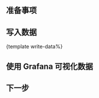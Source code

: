 
<!--@include: ./introduction.md-->

## 准备事项

<!--@include: ./prerequisites.md-->

## 写入数据

{template write-data%}

## 使用 Grafana 可视化数据
<!--@include: ./visualize-data-by-grafana.md-->

## 下一步

<!--@include: ./next-steps.md-->
